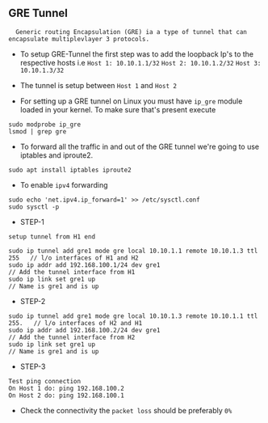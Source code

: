 ## GRE Tunnel
```
  Generic routing Encapsulation (GRE) ia a type of tunnel that can encapsulate multiplevlayer 3 protocols.
```

* To setup GRE-Tunnel the first step was to add the loopback Ip's to the respective hosts i.e `Host 1: 10.10.1.1/32`
                                                                                              `Host 2: 10.10.1.2/32`
                                                                                              `Host 3: 10.10.1.3/32`


* The tunnel is setup between `Host 1` and `Host 2`


* For setting up a GRE tunnel on Linux you must have `ip_gre` module loaded in your kernel. To make sure that's present execute
```
sudo modprobe ip_gre
lsmod | grep gre
```

* To forward all the traffic in and out of the GRE tunnel we're going to use iptables and iproute2.
```
sudo apt install iptables iproute2
```
* To enable `ipv4` forwarding
```
sudo echo 'net.ipv4.ip_forward=1' >> /etc/sysctl.conf
sudo sysctl -p
```

* STEP-1

```
setup tunnel from H1 end

sudo ip tunnel add gre1 mode gre local 10.10.1.1 remote 10.10.1.3 ttl 255   // l/o interfaces of H1 and H2
sudo ip addr add 192.168.100.1/24 dev gre1                                  // Add the tunnel interface from H1
sudo ip link set gre1 up                                                    // Name is gre1 and is up

```

* STEP-2

```
sudo ip tunnel add gre1 mode gre local 10.10.1.3 remote 10.10.1.1 ttl 255.   // l/o interfaces of H2 and H1  
sudo ip addr add 192.168.100.2/24 dev gre1                                   // Add the tunnel interface from H2
sudo ip link set gre1 up                                                     // Name is gre1 and is up

```


* STEP-3

```
Test ping connection
On Host 1 do: ping 192.168.100.2
On Host 2 do: ping 192.168.100.1
```

* Check the connectivity the `packet loss` should be preferably  `0%`
